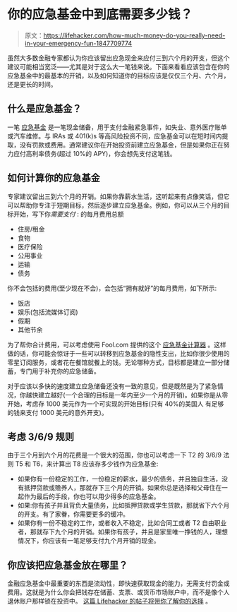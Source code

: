 # 你的应急基金中到底需要多少钱？

> 原文：<https://lifehacker.com/how-much-money-do-you-really-need-in-your-emergency-fun-1847709774>

虽然大多数金融专家都认为你应该留出应急现金来应付三到六个月的开支，但这个建议可能相当宽泛——尤其是对于这么大一笔钱来说。下面来看看应该包含在你的应急基金中的最基本的开销，以及如何知道你的目标应该是仅仅三个月、六个月，还是更长的时间。



## 什么是应急基金？

一笔 [应急基金](https://www.investopedia.com/terms/e/emergency_fund.asp) 是一笔现金储备，用于支付金融紧急事件，如失业、意外医疗账单或汽车维修。与 IRAs 或 401(k)s 等高风险投资不同，应急基金可以在短时间内提取，没有罚款或费用。通常建议你在开始投资前建立应急基金，但是如果你正在努力应付高利率债务(超过 10%的 APY)，你会想先支付这笔钱。

## **如何计算你的应急基金**

专家建议留出三到六个月的开销。如果你靠薪水生活，这听起来有点像笑话，但它可以帮助你专注于短期目标，然后逐步建立应急基金。例如，你可以从三个月的目标开始，写下你*需要支付* :
的每月费用总额

*   住房/租金
*   食物
*   医疗保险
*   公用事业
*   运输
*   债务

你不会包括的费用(至少现在不会)，会包括“拥有就好”的每月费用，如下所示:

*   饭店
*   娱乐(包括流媒体订阅)
*   假期
*   其他节余

为了帮你合计费用，可以考虑使用 Fool.com 提供的这个 [应急基金计算器](https://www.fool.com/the-ascent/banks/emergency-fund-calculator/) 。这样做的话，你可能会惊讶于一些可以转移到应急基金的隐性支出，比如你很少使用的零星订阅服务，或者花在餐馆就餐上的钱。无论哪种方式，目标都是建立一部分储蓄，专门用于补充你的应急储备。

对于应该以多快的速度建立应急储备还没有一致的意见，但是既然是为了紧急情况，你越快建立越好(一个合理的目标是一年内至少一个月的开销)。如果你是从零开始，考虑存 1000 美元作为一个可实现的开始目标(只有 40%的美国人 有足够的钱来支付 1000 美元的意外开支)。

## 考虑 3/6/9 规则

由于三个月到六个月的花费是一个很大的范围，你也可以考虑一下 T2 的 3/6/9 法则 T5 和 T6，来计算出 T8 应该存多少钱作为应急基金:

*   如果你有一份稳定的工作，一份稳定的薪水，最少的债务，并且独自生活，没有抵押贷款或赡养人，那就存下三个月的开销。如果你总是选择和父母住在一起作为最后的手段，你也可以用少得多的应急基金。
*   如果:你有孩子并且背负大量债务，比如抵押贷款或学生贷款，那就省下六个月的开支。有了家眷，你需要更多的缓冲。
*   如果你有一份不稳定的工作，或者收入不稳定，比如合同工或者 T2 自由职业者，那就存下九个月的开销。如果你有孩子，并且是家里唯一挣钱的人，理想情况下，你应该有一笔足够支付九个月开销的现金。

## 你应该把应急基金放在哪里？

金融应急基金中最重要的东西是流动性，即快速获取现金的能力，无需支付罚金或费用。这就是为什么你会把钱存在储蓄、支票、或货币市场账户中，而不是像个人退休账户那样锁在投资中。 [这篇 Lifehacker 的帖子将带你了解你的选择](https://lifehacker.com/where-to-stash-your-emergency-fund-to-protect-it-from-i-1847593808) 。
